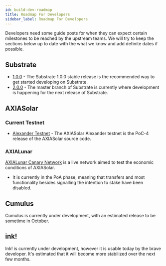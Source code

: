 ```yaml
---
id: build-dev-roadmap
title: Roadmap For Developers
sidebar_label: Roadmap For Developers
---
```


Developers need some guide posts for when they can expect certain milestones to be reached by the upstream teams. We will try to keep the sections below up to date with the what we know and add definite dates if possible.

## Substrate

- [1.0.0](https://github.com/axia-tech/substrate/tree/v1.0) - The Substrate 1.0.0 stable release is the recommended way to get started developing on Substrate.
- [2.0.0](https://github.com/axia-tech/substrate) - The master branch of Substrate is currently where development is happening for the next release of Substrate.

## AXIASolar

### Current Testnet

- [Alexander Testnet](https://github.com/axia-tech/axiasolar#install-poc-4-on-alexander-testnet) - The AXIASolar Alexander testnet is the PoC-4 release of the AXIASolar source code.

### AXIALunar

[AXIALunar Canary Network](https://github.com/axia-tech/axiasolar#22-install-axialunar-canary-network) is a live network aimed to test the economic conditions of AXIASolar.

- It is currently in the PoA phase, meaning that transfers and most functionality besides signalling the intention to stake have been disabled.

## Cumulus

Cumulus is currently under development, with an estimated release to be sometime in October.

## ink!

Ink! is currently under development, however it is usable today by the brave developer. It's estimated that it will become more stabilized over the next few months.
